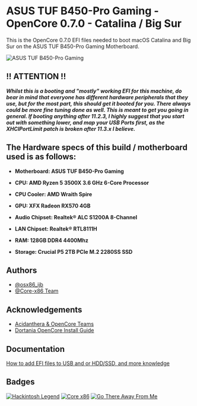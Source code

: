 
# ASUS TUF B450-Pro Gaming - OpenCore 0.7.0 - Catalina / Big Sur

This is the OpenCore 0.7.0 EFI files needed to boot macOS Catalina and Big Sur on the ASUS TUF B450-Pro Gaming Motherboard.

![ASUS TUF B450-Pro Gaming](https://www.asus.com/media/global/products/2chSoHJqu4ecrydp/P_setting_xxx_0_90_end_500.png)

## !! ATTENTION !!
_**Whilst this is a booting and "mostly" working EFI for this machine, do bear in mind that everyone has different hardware peripherals that they use, but for the most part, this should get it booted for you. There always could be more fine tuning done as well. This is meant to get you going in general. If booting anything after 11.2.3, I highly suggest that you start out with something lower, and map your USB Ports first, as the XHCIPortLimit patch is broken after 11.3.x I believe.**_

## The Hardware specs of this build / motherboard used is as follows:

- **Motherboard: ASUS TUF B450-Pro Gaming**

- **CPU: AMD Ryzen 5 3500X 3.6 GHz 6-Core Processor**

- **CPU Cooler: AMD Wraith Spire**

- **GPU: XFX Radeon RX570 4GB**

- **Audio Chipset: Realtek® ALC S1200A 8-Channel**

- **LAN Chipset: Realtek® RTL8111H**

- **RAM: 128GB DDR4 4400Mhz**

- **Storage: Crucial P5 2TB PCIe M.2 2280SS SSD**

## Authors

- [@osx86_ijb](https://www.github.com/osx86-ijb)
- [@Core-x86 Team](https://discord.com/invite/yCYpdZE)

## Acknowledgements
- [Acidanthera & OpenCore Teams](https://github.com/acidanthera)
- [Dortania OpenCore Install Guide](https://dortania.github.io/OpenCore-Install-Guide/)

## Documentation

[How to add EFI files to USB and or HDD/SSD, and more knowledge](https://dortania.github.io/OpenCore-Install-Guide/installer-guide/opencore-efi.html)

## Badges

[![Hackintosh Legend](https://img.shields.io/badge/Core-x86-blue)](https://github.com/Core-x86)
[![Core x86](https://img.shields.io/badge/Hackintosh-Legend-red)](https://github.com/osx86-ijb)
[![Go There Away From Me](https://img.shields.io/badge/Go%20There-Away%20From%20Me-brightgreeng)](https://www.youtube.com/watch?v=PjACk_dw1v8)
